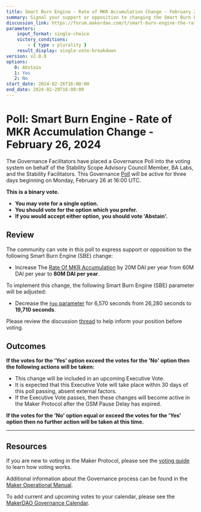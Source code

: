 ```yaml
---
title: Smart Burn Engine - Rate of MKR Accumulation Change - February 26, 2024
summary: Signal your support or opposition to changing the Smart Burn Engine Rate of MKR Accumulation.
discussion_link: https://forum.makerdao.com/t/smart-burn-engine-the-rate-of-mkr-accumulation-reconfiguration-and-transaction-analysis-parameter-reconfiguration-update-5/23737
parameters:
    input_format: single-choice
    victory_conditions:
        - { type : plurality }
    result_display: single-vote-breakdown
version: v2.0.0
options:
   0: Abstain
   1: Yes
   2: No
start_date: 2024-02-26T16:00:00
end_date: 2024-02-29T16:00:00
---
```

# Poll: Smart Burn Engine - Rate of MKR Accumulation Change - February 26, 2024

The Governance Facilitators have placed a Governance Poll into the voting system on behalf of the Stability Scope Advisory Council Member, BA Labs, and the Stability Facilitators. This Governance [Poll](https://manual.makerdao.com/governance/governance-cycle/weekly-governance-cycle#weekly-governance-cycle-definitions-mip16c1) will be active for three days beginning on Monday, February 26 at 16:00 UTC.

**This is a binary vote.**
- **You may vote for a single option.**
- **You should vote for the option which you prefer.**
- **If you would accept either option, you should vote 'Abstain'.**

## Review

The community can vote in this poll to express support or opposition to the following Smart Burn Engine (SBE) change:

- Increase The [Rate Of MKR Accumulation](https://mips.makerdao.com/mips/details/MIP104#9-1-2a) by 20M DAI per year from 60M DAI per year to **80M DAI per year**.

To implement this change, the following Smart Burn Engine (SBE) parameter will be adjusted:

- Decrease the [`hop` parameter](https://mips.makerdao.com/mips/details/MIP104#9-1-3-1a) for 6,570 seconds from 26,280 seconds to **19,710 seconds**.

Please review the discussion [thread](https://forum.makerdao.com/t/smart-burn-engine-the-rate-of-mkr-accumulation-reconfiguration-and-transaction-analysis-parameter-reconfiguration-update-5/23737) to help inform your position before voting.

## Outcomes

**If the votes for the 'Yes' option exceed the votes for the 'No' option then the following actions will be taken:**

* This change will be included in an upcoming Executive Vote.
* It is expected that this Executive Vote will take place within 30 days of this poll passing, absent external factors.
* If the Executive Vote passes, then these changes will become active in the Maker Protocol after the GSM Pause Delay has expired.

**If the votes for the 'No' option equal or exceed the votes for the 'Yes' option then no further action will be taken at this time.**

---

## Resources

If you are new to voting in the Maker Protocol, please see the [voting guide](https://manual.makerdao.com/governance/voting-in-makerdao/on-chain-governance) to learn how voting works.

Additional information about the Governance process can be found in the [Maker Operational Manual](https://manual.makerdao.com).

To add current and upcoming votes to your calendar, please see the [MakerDAO Governance Calendar](https://manual.makerdao.com/makerdao/calendars/governance-calendar).